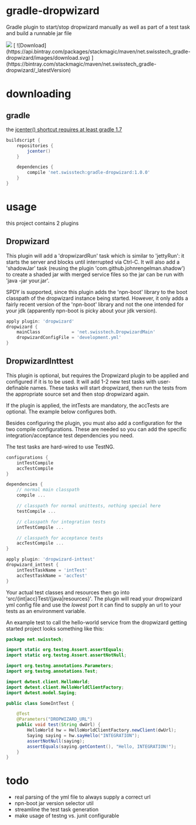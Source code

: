 
gradle-dropwizard
=================

Gradle plugin to start/stop dropwizard manually as well as part of a test task and build a runnable jar file

<img src="https://travis-ci.org/stackmagic/gradle-dropwizard.svg?branch=master" />
[ ![Download](https://api.bintray.com/packages/stackmagic/maven/net.swisstech_gradle-dropwizard/images/download.svg) ](https://bintray.com/stackmagic/maven/net.swisstech_gradle-dropwizard/_latestVersion)

downloading
===========

gradle
------

the [jcenter() shortcut requires at least gradle 1.7](http://www.gradle.org/docs/1.7/release-notes#jcenter-repository-support)

```groovy
buildscript {
    repositories {
        jcenter()
    }

    dependencies {
        compile 'net.swisstech:gradle-dropwizard:1.0.0'
    }
}
```


usage
=====

this project contains 2 plugins

Dropwizard
----------

This plugin will add a 'dropwizardRun' task which is similar to 'jettyRun': it starts the server and blocks until interrupted via Ctrl-C.
It will also add a 'shadowJar' task (reusing the plugin 'com.github.johnrengelman.shadow') to create a shaded jar with merged service files so
the jar can be run with 'java -jar your.jar'.

SPDY is supported, since this plugin adds the 'npn-boot' library to the boot classpath of the dropwizard instance being started. However,
it only adds a fairly recent version of the 'npn-boot' library and not the one intended for your jdk (apparently npn-boot is picky about
your jdk version).

```groovy
apply plugin: 'dropwizard'
dropwizard {
	mainClass            = 'net.swisstech.DropwizardMain'
	dropwizardConfigFile = 'development.yml'
}
```

DropwizardInttest
-----------------

This plugin is optional, but requires the Dropwizard plugin to be applied and configured if it is to be used.
It will add 1-2 new test tasks with user-definable names. These tasks will start dropwizard, then run the tests
from the appropriate source set and then stop dropwizard again.

If the plugin is applied, the intTests are mandatory, the accTests are optional. The example
below configures both.

Besides configuring the plugin, you must also add a configuration for the two compile configurations. These are needed
so you can add the specific integration/acceptance test dependencies you need.

The test tasks are hard-wired to use TestNG.

```groovy
configurations {
	intTestCompile
	accTestCompile
}

dependencies {
	// normal main classpath
	compile ...

	// classpath for normal unittests, nothing special here
	testCompile ...

	// classpath for integration tests
	intTestCompile ...

	// classpath for acceptance tests
	accTestCompile ...
}

apply plugin: 'dropwizard-inttest'
dropwizard_inttest {
	intTestTaskName = 'intTest'
	accTestTaskName = 'accTest'
}
```

Your actual test classes and resources then go into 'src/{int|acc}Test/{java|resources}'. The plugin will read your
dropwizard yml config file and use the *lowest* port it can find to supply an url to your tests as an environment variable.

An example test to call the hello-world service from the dropwizard getting started project looks something like this:

```java
package net.swisstech;

import static org.testng.Assert.assertEquals;
import static org.testng.Assert.assertNotNull;

import org.testng.annotations.Parameters;
import org.testng.annotations.Test;

import dwtest.client.HelloWorld;
import dwtest.client.HelloWorldClientFactory;
import dwtest.model.Saying;

public class SomeIntTest {

	@Test
	@Parameters("DROPWIZARD_URL")
	public void test(String dwUrl) {
		HelloWorld hw = HelloWorldClientFactory.newClient(dwUrl);
		Saying saying = hw.sayHello("INTEGRATION");
		assertNotNull(saying);
		assertEquals(saying.getContent(), "Hello, INTEGRATION!");
	}
}
```

todo
====

* real parsing of the yml file to always supply a correct url
* npn-boot jar version selector util
* streamline the test task generation
* make usage of testng vs. junit configurable
